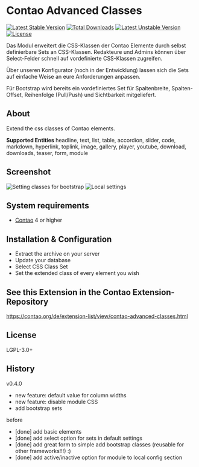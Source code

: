 Contao Advanced Classes
======================

[![Latest Stable Version](https://poser.pugx.org/contao-dd/advanced-classes-bundle/v/stable)](https://packagist.org/packages/contao-dd/advanced-classes-bundle) [![Total Downloads](https://poser.pugx.org/contao-dd/advanced-classes-bundle/downloads)](https://packagist.org/packages/contao-dd/advanced-classes-bundle) [![Latest Unstable Version](https://poser.pugx.org/contao-dd/advanced-classes-bundle/v/unstable)](https://packagist.org/packages/contao-dd/advanced-classes-bundle) [![License](https://poser.pugx.org/contao-dd/advanced-classes-bundle/license)](https://packagist.org/packages/contao-dd/advanced-classes-bundle)

Das Modul erweitert die CSS-Klassen der Contao Elemente durch selbst definierbare Sets an CSS-Klassen. Redakteure und Admins können über Select-Felder schnell auf vordefinierte CSS-Klassen zugreifen.

Über unseren Konfigurator (noch in der Entwicklung) lassen sich die Sets auf einfache Weise an eure Anforderungen anpassen.

Für Bootstrap wird bereits ein vordefiniertes Set für Spaltenbreite, Spalten-Offset, Reihenfolge (Pull/Push) und Sichtbarkeit mitgeliefert.


About
-----

Extend the css classes of Contao elements.

**Supported Entities**
headline, text, list, table, accordion, slider, code, markdown, hyperlink, toplink, image, gallery, player, youtube, download, downloads, teaser, form, module 


Screenshot
-----------

![Setting classes for bootstrap](http://pdir.de/contao-dd/advanced-classes-screenshot1-contao4.png)
![Local settings](http://pdir.de/contao-dd/advanced-classes-screenshot2-contao4.png)


System requirements
-------------------

* [Contao](https://github.com/contao/standard-edition) 4 or higher

Installation & Configuration
----------------------------

* Extract the archive on your server
* Update your database
* Select CSS Class Set
* Set the extended class of every element you wish


See this Extension in the Contao Extension-Repository
---------------

https://contao.org/de/extension-list/view/contao-advanced-classes.html


License
---------------
LGPL-3.0+


History
---------------
v0.4.0
* new feature: default value for column widths
* new feature: disable module CSS
* add bootstrap sets

before
* [done] add basic elements
* [done] add select option for sets in default settings 
* [done] add great form to simple add bootstrap classes (reusable for other frameworks!!!) :) 
* [done] add active/inactive option for module to local config section

